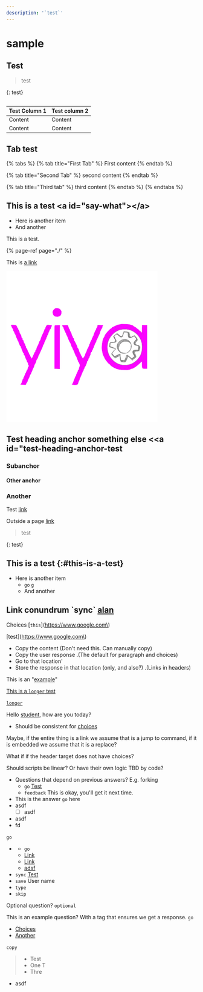 ```yaml
---
description: '`test`'
---
```


# sample

## Test <a id="what-is-it-now"></a>

> test

{: test}

```text

```

| Test Column 1 | Test column 2 |
| :--- | :--- |
| Content | Content |
| Content | Content |

## Tab test <a id="say-what"></a>

{% tabs %}
{% tab title="First Tab" %}
First content
{% endtab %}

{% tab title="Second Tab" %}
second content
{% endtab %}

{% tab title="Third tab" %}
third content
{% endtab %}
{% endtabs %}

## This is a test &lt;a id="say-what"&gt;&lt;/a&gt; <a id="say-what"></a>

* Here is another item
* And another

This is a test.

{% page-ref page="./" %}

This is [a link](./#say-what)

![](.gitbook/assets/just+yiya+logo+-+small-done%20%281%29%20%281%29%20%282%29%20%282%29.png)

## Test heading anchor something else &lt;&lt;a id="test-heading-anchor-test

### Subanchor

#### Other anchor

### Another

Test [link](./#other-anchor)

Outside a page [link](this-is-a-sample/#quiz-question-2-test-code)

> test

{: test}

## This is a test {:\#this-is-a-test}

* Here is another item
  * `go`  [`g`](this-is-a-sample/#question-with-correct-typed-response)
  * And another

## Link conundrum \`sync\` [alan](this-is-a-sample/#quiz-question-3)



Choices \[`this`\]\(https://www.google.com\) 

\[test\]\(https://www.google.com\) 

* Copy the content  \(Don't need this. Can manually copy\)
* Copy the user response .\(The default for paragraph and choices\) 
* Go to that location'
* Store the response in that location \(only, and also?\) .\(Links in headers\) 



This is an "[example](test-group/a-group.md#header)"



[This is a `longer` test](test-group/a-group.md#header)

[`longer`](this-is-a-sample/#free-response-question)



Hello [student](test-group/a-group.md#header), how are you today?

* Should be consistent for [choices](test-group/a-group.md#header)

Maybe, if the entire thing is a link we assume that is a jump to command, if it is embedded we assume that it is a replace?

What if if the header target does not have choices?





Should scripts be linear? Or have their own logic TBD by code?

* Questions that depend on previous answers? E.g. forking
  * `go` [Test](test-group/a-group.md)
  * `feedback` This is okay, you'll get it next time.
* This is the answer `go` here
* asdf
  * [ ] asdf
* asdf
* fd

`go`

* * `go`
  * [Link](test-group/a-group.md#header)
  * [Link](this-is-a-sample/this-is-a-sable.md)
  * [adsf](this-is-a-sample/this-is-a-sable.md#question-with-correct-typed-response) 
* `sync` [Test](test-group/a-group.md#header)
* `save` User name
* `type`
* `skip`

Optional question? `optional`

This is an example question? With a tag that ensures we get a response. `go`

* [Choices](this-is-a-sample/#quiz-question-1)
* [Another](test-group/a-group.md#header)

`copy`

> * Test
> * One T
> * Thre

* asdf





